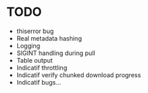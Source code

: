 # TODO

- thiserror bug
- Real metadata hashing
- Logging
- SIGINT handling during pull
- Table output
- Indicatif throttling
- Indicatif verify chunked download progress
- Indicatif bugs...
